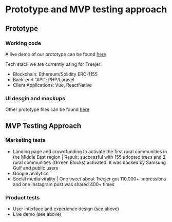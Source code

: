 # Prototype and MVP testing approach

## Prototype
### Working code
A live demo of our prototype can be found [here](https://dev.treejer.com)

Tech stack we are currently using for Treejer:
- Blockchain: Ethereum/Solidity ERC-1155
- Back-end "API": PHP/Laravel
- Client Applications: Vue, ReactNative
### UI desgin and mockups
Other prototype files can be found [here](https://drive.google.com/open?id=1K2HxgnU7Z6gBdzXwAV1qMswsMa8G8zFu)

## MVP Testing Approach
### Marketing tests
- Landing page and crowdfunding to activate the first rural communities in the Middle East region | Result: successful with 155 adopted trees and 2 rural communities (Grreen Blocks) activated. It was backed by Samsung Gulf and public users
- Google analytics
- Social media virality | One tweet about Treejer got 110,000+ impressions and one Instagram post was shared 400+ times

### Product tests
- User interface and experience design (see above)
- Live demo (see above)
